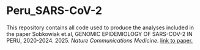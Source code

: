 # Peru_SARS-CoV-2

This repository contains all code used to produce the analyses included in the paper Sobkowiak et.al, GENOMIC EPIDEMIOLOGY OF SARS-COV-2 IN PERU, 2020-2024. 2025. _Nature Communications Medicine_. [link to paper.]()
